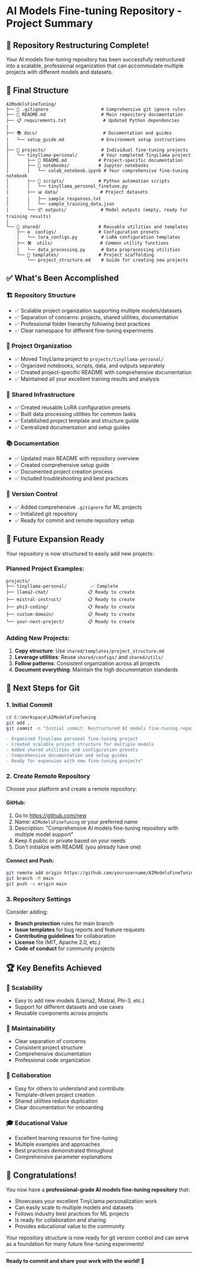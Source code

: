 # AI Models Fine-tuning Repository - Project Summary

## 🎉 Repository Restructuring Complete!

Your AI models fine-tuning repository has been successfully restructured into a scalable, professional organization that can accommodate multiple projects with different models and datasets.

## 📁 Final Structure

```
AIModelsFineTuning/
├── 📄 .gitignore                    # Comprehensive git ignore rules
├── 📖 README.md                     # Main repository documentation
├── 📋 requirements.txt              # Updated Python dependencies
│
├── 📚 docs/                         # Documentation and guides
│   └── setup_guide.md              # Environment setup instructions
│
├── 🚀 projects/                     # Individual fine-tuning projects
│   └── tinyllama-personal/         # Your completed TinyLlama project
│       ├── 📖 README.md            # Project-specific documentation
│       ├── 📓 notebooks/           # Jupyter notebooks
│       │   └── colab_notebook.ipynb # Your comprehensive fine-tuning notebook
│       ├── 🐍 scripts/             # Python automation scripts
│       │   └── tinyllama_personal_finetune.py
│       ├── 📊 data/                # Project datasets
│       │   ├── sample_responses.txt
│       │   └── sample_training_data.json
│       └── 📦 outputs/             # Model outputs (empty, ready for training results)
│
└── 🔧 shared/                      # Reusable utilities and templates
    ├── ⚙️  configs/                # Configuration presets
    │   └── lora_configs.py         # LoRA configuration templates
    ├── 🛠️  utils/                  # Common utility functions
    │   └── data_processing.py      # Data preprocessing utilities  
    └── 📝 templates/               # Project scaffolding
        └── project_structure.md    # Guide for creating new projects
```

## ✅ What's Been Accomplished

### 🏗️ **Repository Structure**
- ✅ Scalable project organization supporting multiple models/datasets
- ✅ Separation of concerns: projects, shared utilities, documentation
- ✅ Professional folder hierarchy following best practices
- ✅ Clear namespace for different fine-tuning experiments

### 📁 **Project Organization**
- ✅ Moved TinyLlama project to `projects/tinyllama-personal/`
- ✅ Organized notebooks, scripts, data, and outputs separately
- ✅ Created project-specific README with comprehensive documentation
- ✅ Maintained all your excellent training results and analysis

### 🔧 **Shared Infrastructure**
- ✅ Created reusable LoRA configuration presets
- ✅ Built data processing utilities for common tasks
- ✅ Established project template and structure guide
- ✅ Centralized documentation and setup guides

### 📚 **Documentation**
- ✅ Updated main README with repository overview
- ✅ Created comprehensive setup guide
- ✅ Documented project creation process
- ✅ Included troubleshooting and best practices

### 🔄 **Version Control**
- ✅ Added comprehensive `.gitignore` for ML projects
- ✅ Initialized git repository
- ✅ Ready for commit and remote repository setup

## 🚀 **Future Expansion Ready**

Your repository is now structured to easily add new projects:

### **Planned Project Examples:**
```
projects/
├── tinyllama-personal/         ✅ Complete
├── llama2-chat/               📋 Ready to create
├── mistral-instruct/          📋 Ready to create  
├── phi3-coding/               📋 Ready to create
├── custom-domain/             📋 Ready to create
└── your-next-project/         📋 Ready to create
```

### **Adding New Projects:**
1. **Copy structure**: Use `shared/templates/project_structure.md`
2. **Leverage utilities**: Reuse `shared/configs/` and `shared/utils/`
3. **Follow patterns**: Consistent organization across all projects
4. **Document everything**: Maintain the high documentation standards

## 🎯 **Next Steps for Git**

### **1. Initial Commit**
```bash
cd C:\Workspace\AIModelsFineTuning
git add .
git commit -m "Initial commit: Restructured AI models fine-tuning repository

- Organized TinyLlama personal fine-tuning project
- Created scalable project structure for multiple models
- Added shared utilities and configuration presets
- Comprehensive documentation and setup guides
- Ready for expansion with new fine-tuning projects"
```

### **2. Create Remote Repository**
Choose your platform and create a remote repository:

#### **GitHub:**
1. Go to https://github.com/new
2. Name: `AIModelsFineTuning` or your preferred name
3. Description: "Comprehensive AI models fine-tuning repository with multiple model support"
4. Keep it public or private based on your needs
5. Don't initialize with README (you already have one)

#### **Connect and Push:**
```bash
git remote add origin https://github.com/yourusername/AIModelsFineTuning.git
git branch -M main
git push -u origin main
```

### **3. Repository Settings**
Consider adding:
- **Branch protection** rules for main branch
- **Issue templates** for bug reports and feature requests
- **Contributing guidelines** for collaboration
- **License** file (MIT, Apache 2.0, etc.)
- **Code of conduct** for community projects

## 🏆 **Key Benefits Achieved**

### **🔄 Scalability**
- Easy to add new models (Llama2, Mistral, Phi-3, etc.)
- Support for different datasets and use cases
- Reusable components across projects

### **📖 Maintainability**
- Clear separation of concerns
- Consistent project structure
- Comprehensive documentation
- Professional code organization

### **🤝 Collaboration**
- Easy for others to understand and contribute
- Template-driven project creation
- Shared utilities reduce duplication
- Clear documentation for onboarding

### **🎓 Educational Value**
- Excellent learning resource for fine-tuning
- Multiple examples and approaches
- Best practices demonstrated throughout
- Comprehensive parameter explanations

## 🎊 **Congratulations!**

You now have a **professional-grade AI models fine-tuning repository** that:
- Showcases your excellent TinyLlama personalization work
- Can easily scale to multiple models and datasets
- Follows industry best practices for ML projects
- Is ready for collaboration and sharing
- Provides educational value to the community

Your repository structure is now ready for git version control and can serve as a foundation for many future fine-tuning experiments!

---

**Ready to commit and share your work with the world! 🚀**
